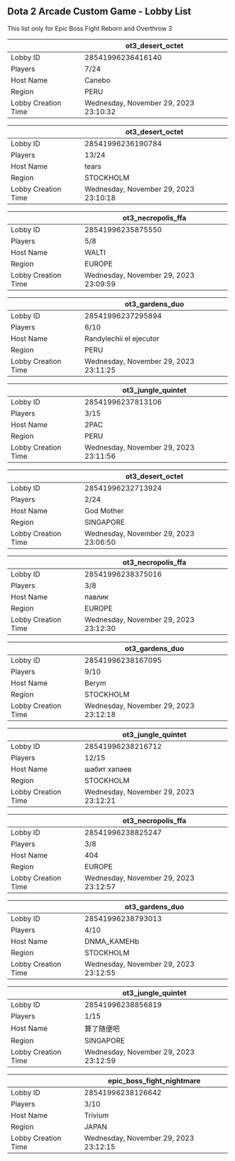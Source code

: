 ## Dota 2 Arcade Custom Game - Lobby List

This list only for Epic Boss Fight Reborn and Overthrow 3

|  | ot3_desert_octet |
| ------ | ------ |
| Lobby ID | 28541996236416140 |
| Players | 7/24 |
| Host Name | Canebo |
| Region | PERU |
| Lobby Creation Time | Wednesday, November 29, 2023 23:10:32 |


|  | ot3_desert_octet |
| ------ | ------ |
| Lobby ID | 28541996236190784 |
| Players | 13/24 |
| Host Name | tears |
| Region | STOCKHOLM |
| Lobby Creation Time | Wednesday, November 29, 2023 23:10:18 |


|  | ot3_necropolis_ffa |
| ------ | ------ |
| Lobby ID | 28541996235875550 |
| Players | 5/8 |
| Host Name | WALTI |
| Region | EUROPE |
| Lobby Creation Time | Wednesday, November 29, 2023 23:09:59 |


|  | ot3_gardens_duo |
| ------ | ------ |
| Lobby ID | 28541996237295894 |
| Players | 6/10 |
| Host Name | Randylechii el ejecutor |
| Region | PERU |
| Lobby Creation Time | Wednesday, November 29, 2023 23:11:25 |


|  | ot3_jungle_quintet |
| ------ | ------ |
| Lobby ID | 28541996237813106 |
| Players | 3/15 |
| Host Name | 2PAC |
| Region | PERU |
| Lobby Creation Time | Wednesday, November 29, 2023 23:11:56 |


|  | ot3_desert_octet |
| ------ | ------ |
| Lobby ID | 28541996232713924 |
| Players | 2/24 |
| Host Name | God Mother |
| Region | SINGAPORE |
| Lobby Creation Time | Wednesday, November 29, 2023 23:06:50 |


|  | ot3_necropolis_ffa |
| ------ | ------ |
| Lobby ID | 28541996238375016 |
| Players | 3/8 |
| Host Name | павлик |
| Region | EUROPE |
| Lobby Creation Time | Wednesday, November 29, 2023 23:12:30 |


|  | ot3_gardens_duo |
| ------ | ------ |
| Lobby ID | 28541996238167095 |
| Players | 9/10 |
| Host Name | Berym |
| Region | STOCKHOLM |
| Lobby Creation Time | Wednesday, November 29, 2023 23:12:18 |


|  | ot3_jungle_quintet |
| ------ | ------ |
| Lobby ID | 28541996238216712 |
| Players | 12/15 |
| Host Name | шабит хапаев |
| Region | STOCKHOLM |
| Lobby Creation Time | Wednesday, November 29, 2023 23:12:21 |


|  | ot3_necropolis_ffa |
| ------ | ------ |
| Lobby ID | 28541996238825247 |
| Players | 3/8 |
| Host Name | 404 |
| Region | EUROPE |
| Lobby Creation Time | Wednesday, November 29, 2023 23:12:57 |


|  | ot3_gardens_duo |
| ------ | ------ |
| Lobby ID | 28541996238793013 |
| Players | 4/10 |
| Host Name | DNMA_KAMEHb |
| Region | STOCKHOLM |
| Lobby Creation Time | Wednesday, November 29, 2023 23:12:55 |


|  | ot3_jungle_quintet |
| ------ | ------ |
| Lobby ID | 28541996238856819 |
| Players | 1/15 |
| Host Name | 算了随便吧 |
| Region | SINGAPORE |
| Lobby Creation Time | Wednesday, November 29, 2023 23:12:59 |


|  | epic_boss_fight_nightmare |
| ------ | ------ |
| Lobby ID | 28541996238126642 |
| Players | 3/10 |
| Host Name | Trivium |
| Region | JAPAN |
| Lobby Creation Time | Wednesday, November 29, 2023 23:12:15 |


